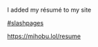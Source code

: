 I added my résumé to my site

[\#<span>slashpages</span>](https://social.lol/tags/slashpages)

[<span class="invisible">https://</span><span class="">mihobu.lol/resume</span><span class="invisible"></span>](https://mihobu.lol/resume)